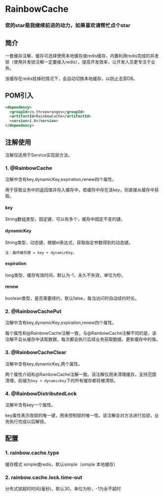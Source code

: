 # RainbowCache

### 您的star是我继续前进的动力，如果喜欢请帮忙点个star

## 简介

一套缓存注解，缓存可选择使用本地缓存或redis缓存，内置利用redis完成的并发锁（使用并发锁注解一定要接入redis），提高开发效率，让开发人员更专注于业务。

该缓存在redis挂掉的情况下，会自动切换本地缓存，以防止击穿DB。

## POM引入

```xml
<dependency>
  <groupId>cn.threeoranges</groupId>
  <artifactId>RainbowCache</artifactId>
  <version>1.0</version>
</dependency>
```

## 注解使用

注解仅适用于Service实现层方法。

### 1. @RainbowCache

注解中含有key,dynamicKey,expiration,renew四个属性。

用于获取业务中的返回值并存入缓存中，若缓存中存在该key，则直接从缓存中获取。

#### key

String数组类型，固定键，可以有多个，缓存中固定不变的键。

#### dynamicKey

String类型，动态键，根据el表达式，获取指定参数得到的动态键。

`注：最终缓存键 = key + dynamicKey。`

#### expiration

long类型，缓存有效时间，默认为-1，永久不失效，单位为秒。

#### renew

boolean类型，是否需要续约，默认false，每当访问时自动续约时长。

### 2. @RainbowCachePut

注解中含有key,dynamicKey,expiration,renew四个属性。

每个属性和@RainbowCache注解一致，与@RainbowCache注解不同的是，该注解不会从缓存中读取数据，每次都会执行后续业务获取数据，更新缓存中的值。

### 3. @RainbowCacheClear

注解中含有key,dynamicKey,两个属性。

两个属性介绍和@RainbowCache注解一致。该注解仅用来清理缓存，支持范围清理，前缀为`key + dynamicKey`下的所有缓存都将被清除。

### 4. @RainbowDistributedLock

注解中含有key一个属性。

key属性表示改锁的唯一键，用来控制锁的唯一性。该注解会对方法进行加锁，业务执行完成以后解锁。

## 配置

### 1. rainbow.cache.type

缓存模式 simple或redis，默认simple（simple 本地缓存）

### 2. rainbow.cache.lock.time-out

分布式锁超时时间(毫秒)，默认30，单位为秒，-1为永不超时